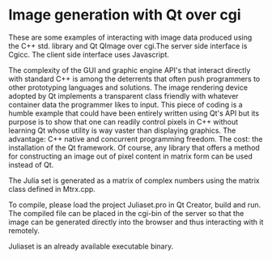 # Image generation with Qt over cgi

These are some examples of interacting with image data produced using the C++ std. library and Qt QImage over cgi.The server side interface is Cgicc. The client side interface uses Javascript.  

The complexity of the GUI and graphic engine API's that interact directly with standard C++ is among the deterrents that often push programmers to other prototyping languages and solutions. The image rendering device adopted by Qt implements a transparent class friendly with whatever container data the programmer likes to input. This piece of coding is a humble example that could have been entirely written using Qt's API but its purpose is to show that one can readily control pixels in C++ without learning Qt whose utility is way vaster than displaying graphics. The advantage: C++ native and concurrent programming freedom. The cost: the installation of the Qt framework. Of course, any library that offers a method for constructing an image out of pixel content in matrix form can be used instead of Qt.

The Julia set is generated as a matrix of complex numbers using the matrix class defined in Mtrx.cpp. 

To compile, please load the project Juliaset.pro in Qt Creator, build and run.
The compiled file can be placed in the cgi-bin of the server so that the image can be generated directly into the browser and thus interacting with it remotely.

Juliaset is an already available executable binary.


